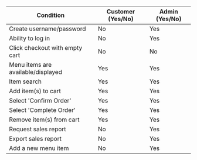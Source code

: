| Condition                                      | Customer (Yes/No)                             | Admin (Yes/No)                               
|------------------------------------------------|----------------------------------------------|----------------------------------------------|
| Create username/password                       | No                                           | Yes                                          |
| Ability to log in                              | No                                           | Yes                                          |
| Click checkout with empty cart                 | No                                           | No                                           |
| Menu items are available/displayed             | Yes                                          | Yes                                          |
| Item search                                    | Yes                                          | Yes                                          |
| Add item(s) to cart                            | Yes                                          | Yes                                          |
| Select 'Confirm Order'                         | Yes                                          | Yes                                          |
| Select 'Complete Order'                        | Yes                                          | Yes                                          |
| Remove item(s) from cart                       | Yes                                          | Yes                                          |
| Request sales report                           | No                                           | Yes                                          |
| Export sales report                            | No                                           | Yes                                          |
| Add a new menu item                            | No                                           | Yes                                          |
